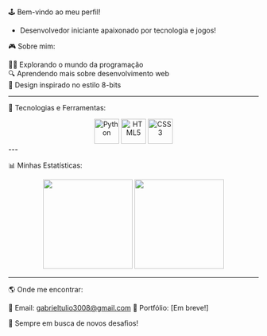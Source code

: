 🕹️ Bem-vindo ao meu perfil!

+ Desenvolvedor iniciante apaixonado por tecnologia e jogos!



🎮 Sobre mim:

🧑‍💻 Explorando o mundo da programação <br> 🔍 Aprendendo mais sobre desenvolvimento web <br> 🎨 Design inspirado no estilo 8-bits <br>


---

🚀 Tecnologias e Ferramentas:

<div align="center">
  <img src="https://cdn.jsdelivr.net/gh/devicons/devicon/icons/python/python-original.svg" height="50" alt="Python"/>
  <img src="https://cdn.jsdelivr.net/gh/devicons/devicon/icons/html5/html5-original.svg" height="50" alt="HTML5"/>
  <img src="https://cdn.jsdelivr.net/gh/devicons/devicon/icons/css3/css3-original.svg" height="50" alt="CSS3"/>
</div>
---

📊 Minhas Estatísticas:

<div align="center">
  <img height="180em" src="https://github-readme-stats.vercel.app/api?username=Gabriel4545855&show_icons=true&theme=gruvbox" />
  <img height="180em" src="https://github-readme-stats.vercel.app/api/top-langs/?username=Gabriel4545855&layout=compact&langs_count=6&theme=gruvbox" />
</div>


---

🌎 Onde me encontrar:

📧 Email: gabrieltulio3008@gmail.com 
🔗 Portfólio: [Em breve!]

📢 Sempre em busca de novos desafios!

